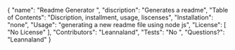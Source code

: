 {
	"name": "Readme Generator ",
	"discription": "Generates a readme",
	"Table of Contents": "Discription, installment, usage, liscenses",
	"Installation": "none",
	"Usage": "generating a new readme file using node js",
	"License": [
		"No License"
	],
	"Contributors": "Leannaland",
	"Tests": "No ",
	"Questions?": "Leannaland"
}